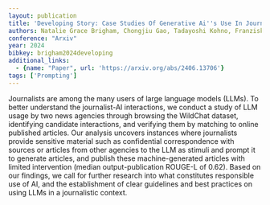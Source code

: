 ```yaml
---
layout: publication
title: 'Developing Story: Case Studies Of Generative Ai''s Use In Journalism'
authors: Natalie Grace Brigham, Chongjiu Gao, Tadayoshi Kohno, Franziska Roesner, Niloofar Mireshghallah
conference: "Arxiv"
year: 2024
bibkey: brigham2024developing
additional_links:
  - {name: "Paper", url: 'https://arxiv.org/abs/2406.13706'}
tags: ['Prompting']
---
```

Journalists are among the many users of large language models (LLMs). To
better understand the journalist-AI interactions, we conduct a study of LLM
usage by two news agencies through browsing the WildChat dataset, identifying
candidate interactions, and verifying them by matching to online published
articles. Our analysis uncovers instances where journalists provide sensitive
material such as confidential correspondence with sources or articles from
other agencies to the LLM as stimuli and prompt it to generate articles, and
publish these machine-generated articles with limited intervention (median
output-publication ROUGE-L of 0.62). Based on our findings, we call for further
research into what constitutes responsible use of AI, and the establishment of
clear guidelines and best practices on using LLMs in a journalistic context.
